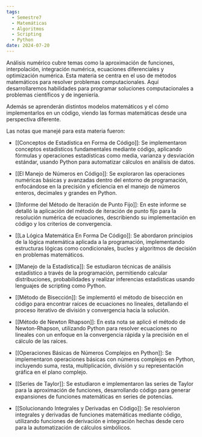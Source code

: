 ```yaml
---
tags:
  - Semestre7
  - Matemáticas
  - Algoritmos
  - Scripting
  - Python
date: 2024-07-20
---
```

Análisis numérico cubre temas como la aproximación de funciones, interpolación, integración numérica, ecuaciones diferenciales y optimización numérica. Esta materia se centra en el uso de métodos matemáticos para resolver problemas computacionales. Aquí desarrollaremos habilidades para programar soluciones computacionales a problemas científicos y de ingeniería.

Además se aprenderán distintos modelos matemáticos y el cómo implementarlos en un código, viendo las formas matemáticas desde una perspectiva diferente.

Las notas que manejé para esta materia fueron:

- [[Conceptos de Estadística en Forma de Código]]: Se implementaron conceptos estadísticos fundamentales mediante código, aplicando fórmulas y operaciones estadísticas como media, varianza y desviación estándar, usando Python para automatizar cálculos en análisis de datos.
    
- [[El Manejo de Números en Código]]: Se exploraron las operaciones numéricas básicas y avanzadas dentro del entorno de programación, enfocándose en la precisión y eficiencia en el manejo de números enteros, decimales y grandes en Python.
    
- [[Informe del Método de Iteración de Punto Fijo]]: En este informe se detalló la aplicación del método de iteración de punto fijo para la resolución numérica de ecuaciones, describiendo su implementación en código y los criterios de convergencia.
    
- [[La Lógica Matemática En Forma De Código]]: Se abordaron principios de la lógica matemática aplicada a la programación, implementando estructuras lógicas como condicionales, bucles y algoritmos de decisión en problemas matemáticos.
    
- [[Manejo de la Estadística]]: Se estudiaron técnicas de análisis estadístico a través de la programación, permitiendo calcular distribuciones, probabilidades y realizar inferencias estadísticas usando lenguajes de scripting como Python.
    
- [[Método de Bisección]]: Se implementó el método de bisección en código para encontrar raíces de ecuaciones no lineales, detallando el proceso iterativo de división y convergencia hacia la solución.
    
- [[Método de Newton Rhapson]]: En esta nota se aplicó el método de Newton-Rhapson, utilizando Python para resolver ecuaciones no lineales con un enfoque en la convergencia rápida y la precisión en el cálculo de las raíces.
    
- [[Operaciones Básicas de Números Complejos en Python]]: Se implementaron operaciones básicas con números complejos en Python, incluyendo suma, resta, multiplicación, división y su representación gráfica en el plano complejo.
    
- [[Series de Taylor]]: Se estudiaron e implementaron las series de Taylor para la aproximación de funciones, desarrollando código para generar expansiones de funciones matemáticas en series de potencias.
    
- [[Solucionando Integrales y Derivadas en Código]]: Se resolvieron integrales y derivadas de funciones matemáticas mediante código, utilizando funciones de derivación e integración hechas desde cero para la automatización de cálculos simbólicos.